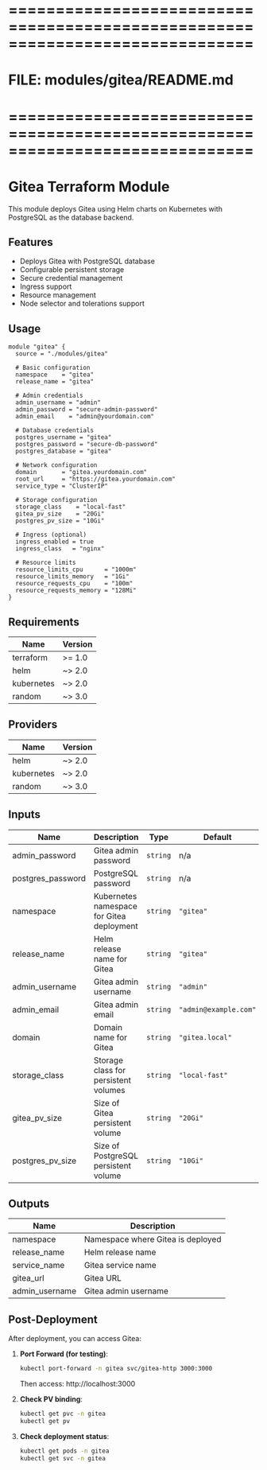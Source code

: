 
# ==============================================================================
# FILE: modules/gitea/README.md
# ==============================================================================

# Gitea Terraform Module

This module deploys Gitea using Helm charts on Kubernetes with PostgreSQL as the database backend.

## Features

- Deploys Gitea with PostgreSQL database
- Configurable persistent storage
- Secure credential management
- Ingress support
- Resource management
- Node selector and tolerations support

## Usage

```hcl
module "gitea" {
  source = "./modules/gitea"
  
  # Basic configuration
  namespace    = "gitea"
  release_name = "gitea"
  
  # Admin credentials
  admin_username = "admin"
  admin_password = "secure-admin-password"
  admin_email    = "admin@yourdomain.com"
  
  # Database credentials
  postgres_username = "gitea"
  postgres_password = "secure-db-password"
  postgres_database = "gitea"
  
  # Network configuration
  domain       = "gitea.yourdomain.com"
  root_url     = "https://gitea.yourdomain.com"
  service_type = "ClusterIP"
  
  # Storage configuration
  storage_class    = "local-fast"
  gitea_pv_size    = "20Gi"
  postgres_pv_size = "10Gi"
  
  # Ingress (optional)
  ingress_enabled = true
  ingress_class   = "nginx"
  
  # Resource limits
  resource_limits_cpu      = "1000m"
  resource_limits_memory   = "1Gi"
  resource_requests_cpu    = "100m"
  resource_requests_memory = "128Mi"
}
```

## Requirements

| Name | Version |
|------|---------|
| terraform | >= 1.0 |
| helm | ~> 2.0 |
| kubernetes | ~> 2.0 |
| random | ~> 3.0 |

## Providers

| Name | Version |
|------|---------|
| helm | ~> 2.0 |
| kubernetes | ~> 2.0 |
| random | ~> 3.0 |

## Inputs

| Name | Description | Type | Default | Required |
|------|-------------|------|---------|:--------:|
| admin_password | Gitea admin password | `string` | n/a | yes |
| postgres_password | PostgreSQL password | `string` | n/a | yes |
| namespace | Kubernetes namespace for Gitea deployment | `string` | `"gitea"` | no |
| release_name | Helm release name for Gitea | `string` | `"gitea"` | no |
| admin_username | Gitea admin username | `string` | `"admin"` | no |
| admin_email | Gitea admin email | `string` | `"admin@example.com"` | no |
| domain | Domain name for Gitea | `string` | `"gitea.local"` | no |
| storage_class | Storage class for persistent volumes | `string` | `"local-fast"` | no |
| gitea_pv_size | Size of Gitea persistent volume | `string` | `"20Gi"` | no |
| postgres_pv_size | Size of PostgreSQL persistent volume | `string` | `"10Gi"` | no |

## Outputs

| Name | Description |
|------|-------------|
| namespace | Namespace where Gitea is deployed |
| release_name | Helm release name |
| service_name | Gitea service name |
| gitea_url | Gitea URL |
| admin_username | Gitea admin username |

## Post-Deployment

After deployment, you can access Gitea:

1. **Port Forward (for testing)**:
   ```bash
   kubectl port-forward -n gitea svc/gitea-http 3000:3000
   ```
   Then access: http://localhost:3000

2. **Check PV binding**:
   ```bash
   kubectl get pvc -n gitea
   kubectl get pv
   ```

3. **Check deployment status**:
   ```bash
   kubectl get pods -n gitea
   kubectl get svc -n gitea
   ```